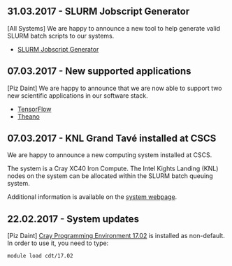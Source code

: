 ## 31.03.2017 - SLURM Jobscript Generator

[All Systems] We are happy to announce a new tool to help generate valid SLURM batch scripts to our systems.

* [SLURM Jobscript Generator](/getting_started/running_jobs/jobscript_generator)

## 07.03.2017 - New supported applications

[Piz Daint] We are happy to announce that we are now able to support two new scientific applications in our software stack.

* [TensorFlow](/scientific_computing/supported_applications/tensorflow)
* [Theano](/scientific_computing/supported_applications/theano)

##  07.03.2017 - KNL Grand Tavé installed at CSCS

We are happy to announce a new computing system installed at CSCS.

The system is a Cray XC40 Iron Compute. The Intel Kights Landing (KNL) nodes on the system can be allocated within the SLURM batch queuing system.

Additional information is available on the [system webpage](http://www.cscs.ch/computers/grand_tave/index.html).

## 22.02.2017 - System updates

[Piz Daint] [Cray Programming Environment 17.02](http://docs.cray.com/books/S-9408-1702/) is installed as non-default. In order to use it, you need to type:
```
module load cdt/17.02
```


